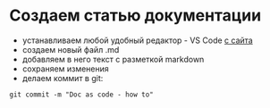 # Создаем статью документации

- устанавливаем любой удобный редактор - VS Code
[с сайта](https://code.visualstudio.com/download)
- создаем новый файл .md
- добавляем в него текст с разметкой markdown
- сохраняем изменения 
- делаем коммит в git:
```
git commit -m "Doc as code - how to"
```
